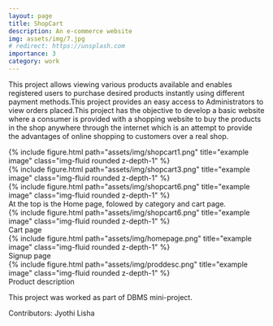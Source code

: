 ```yaml
---
layout: page
title: ShopCart
description: An e-commerce website
img: assets/img/7.jpg
# redirect: https://unsplash.com
importance: 3
category: work
---
```


This project allows viewing various products available and enables registered users to purchase desired products instantly using different payment methods.This project provides an easy access to Administrators to view orders placed.This project has the objective to develop a basic website where a consumer is provided with a shopping website to buy the products in the shop anywhere through the internet which is an attempt to provide the advantages of online shopping to customers over a real shop.

  
<div class="row justify-content-sm-center">
    <div class="col-sm-8 mt-3 mt-md-0">
        {% include figure.html path="assets/img/shopcart1.png" title="example image" class="img-fluid rounded z-depth-1" %}
    </div>
    <div class="col-sm-8 mt-3 mt-md-0">
        {% include figure.html path="assets/img/shopcart3.png" title="example image" class="img-fluid rounded z-depth-1" %}
    </div>
    <div class="col-sm-8 mt-3 mt-md-0">
        {% include figure.html path="assets/img/shopcart6.png" title="example image" class="img-fluid rounded z-depth-1" %}
    </div>
</div>
<div class="caption">
    At the top is the Home page, folowed by category and cart page. 
</div>


<div class="row justify-content-sm-center">
     <div class="col-sm-9 mt-3 mt-md-0">
        {% include figure.html path="assets/img/shopcart6.png" title="example image" class="img-fluid rounded z-depth-1" %}
        <div class="caption">
    Cart page
</div>
    </div>
    <div class="col-sm-9 mt-3 mt-md-0">
        {% include figure.html path="assets/img/homepage.png" title="example image" class="img-fluid rounded z-depth-1" %}
        <div class="caption">
    Signup page
</div>
    </div>
    <div class="col-sm-9 mt-3 mt-md-0">
        {% include figure.html path="assets/img/proddesc.png" title="example image" class="img-fluid rounded z-depth-1" %}
        <div class="caption">
    Product description
</div>
    </div>
</div>

This project was worked as part of DBMS mini-project.

Contributors:  Jyothi Lisha


